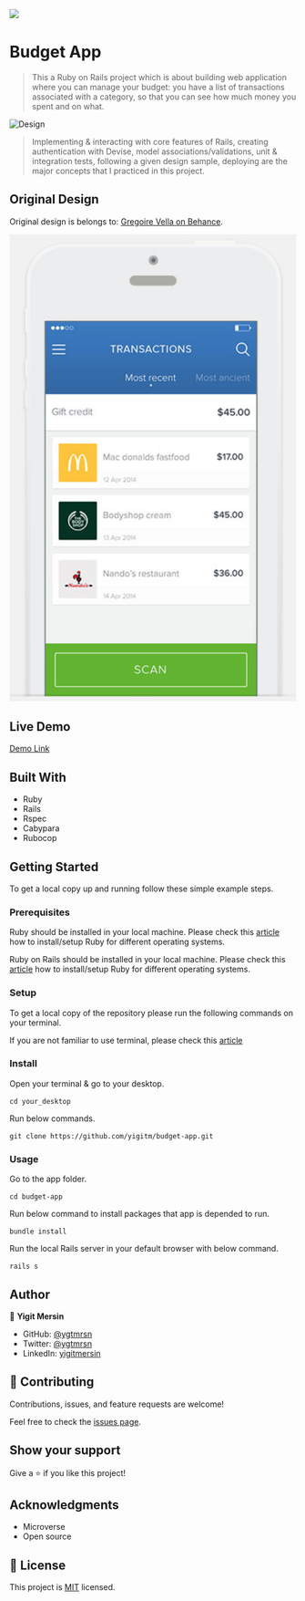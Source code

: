 ![](https://img.shields.io/badge/Microverse-blueviolet)

# Budget App

> This a Ruby on Rails project which is about building web application where you can manage your budget: you have a list of transactions associated with a category, so that you can see how much money you spent and on what.

![Design]()

> Implementing & interacting with core features of Rails, creating authentication with Devise, model associations/validations, unit & integration tests, following a given design sample, deploying are the major concepts that I practiced in this project.

## Original Design

Original design is belongs to: [Gregoire Vella on Behance](https://www.behance.net/gregoirevella).

![Original Design](/app/assets/images/design.png)

## Live Demo

[Demo Link]()

## Built With

- Ruby
- Rails
- Rspec
- Cabypara
- Rubocop

## Getting Started

To get a local copy up and running follow these simple example steps.

### Prerequisites

Ruby should be installed in your local machine. Please check this [article](https://www.theodinproject.com/lessons/ruby-installing-ruby) how to install/setup Ruby for different operating systems.

Ruby on Rails should be installed in your local machine. Please check this [article](https://www.theodinproject.com/lessons/ruby-on-rails-installing-rails) how to install/setup Ruby for different operating systems.

### Setup

To get a local copy of the repository please run the following commands on your terminal.

If you are not familiar to use terminal, please check this [article](https://www.theodinproject.com/courses/web-development-101/lessons/command-line-basics-web-development-101)

### Install

Open your terminal & go to your desktop.

```
cd your_desktop
```

Run below commands.

```
git clone https://github.com/yigitm/budget-app.git
```

### Usage

Go to the app folder.

```
cd budget-app
```

Run below command to install packages that app is depended to run.

```
bundle install
```

Run the local Rails server in your default browser with below command.

```
rails s
```

## Author

👤 **Yigit Mersin**

- GitHub: [@ygtmrsn](https://github.com/ygtmrsn)
- Twitter: [@ygtmrsn](https://twitter.com/ygtmrsn)
- LinkedIn: [yigitmersin](linkedin.com/in/yigitmersin)

## 🤝 Contributing

Contributions, issues, and feature requests are welcome!

Feel free to check the [issues page](https://github.com/yigitm/budget-app.git/issues).

## Show your support

Give a ⭐️ if you like this project!

## Acknowledgments

- Microverse
- Open source

## 📝 License

This project is [MIT](./MIT.md) licensed.
